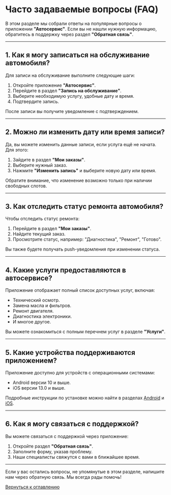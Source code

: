 # Часто задаваемые вопросы (FAQ)

В этом разделе мы собрали ответы на популярные вопросы о приложении **"Автосервис"**. Если вы не нашли нужную информацию, обратитесь в поддержку через раздел **"Обратная связь"**.

---

## 1. Как я могу записаться на обслуживание автомобиля?

Для записи на обслуживание выполните следующие шаги:

1. Откройте приложение **"Автосервис"**.
2. Перейдите в раздел **"Запись на обслуживание"**.
3. Выберите необходимую услугу, удобные дату и время.
4. Подтвердите запись.

После записи вы получите уведомление с подтверждением.

---

## 2. Можно ли изменить дату или время записи?

Да, вы можете изменить данные записи, если услуга ещё не начата. Для этого:

1. Зайдите в раздел **"Мои заказы"**.
2. Выберите нужный заказ.
3. Нажмите **"Изменить запись"** и выберите новую дату или время.

Обратите внимание, что изменение возможно только при наличии свободных слотов.

---

## 3. Как отследить статус ремонта автомобиля?

Чтобы отследить статус ремонта:

1. Перейдите в раздел **"Мои заказы"**.
2. Найдите текущий заказ.
3. Просмотрите статус, например: "Диагностика", "Ремонт", "Готово".

Вы также будете получать push-уведомления при изменении статуса.

---

## 4. Какие услуги предоставляются в автосервисе?

Приложение отображает полный список доступных услуг, включая:

- Технический осмотр.
- Замена масла и фильтров.
- Ремонт двигателя.
- Диагностика электроники.
- И многое другое.

Вы можете ознакомиться с полным перечнем услуг в разделе **"Услуги"**.

---

## 5. Какие устройства поддерживаются приложением?

Приложение доступно для устройств с операционными системами:

- Android версии 10 и выше.
- iOS версии 13.0 и выше.

Подробные инструкции по установке можно найти в разделах [Android](usage/installation/android.md) и [iOS](usage/installation/ios.md).

---

## 6. Как я могу связаться с поддержкой?

Вы можете связаться с поддержкой через приложение:

1. Откройте раздел **"Обратная связь"**.
2. Заполните форму, указав проблему.
3. Наши специалисты свяжутся с вами в ближайшее время.

---

Если у вас остались вопросы, не упомянутые в этом разделе, напишите нам через обратную связь. Мы всегда рады помочь!

[Вернуться к оглавлению](./README.md)

